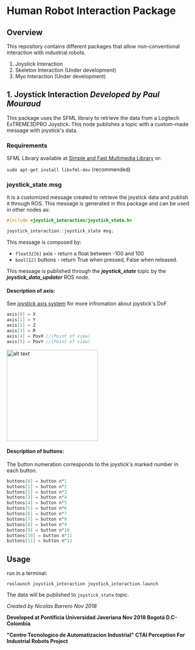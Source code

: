 # Human Robot Interaction Package 

## Overview

This repository contains different packages that allow non-conventional interaction with industrial robots.

1. Joystick Interaction
2. Skeleton Interaction (Under development)
3. Myo Interaction (Under development)

## 1. Joystick Interaction *Developed by Paul Mouraud*

This package uses the SFML library to retrieve the data from a Logitech ExTREME3DPRO Joystick. This node publishes a topic with a custom-made message with joystick's data.

### Requirements

SFML Library available at [Simple and Fast Multimedia Library](https://www.sfml-dev.org/) or:

`sudo apt-get install libsfml-dev` (recommended)

### joystick_state.msg

It is a customized message created to retrieve the joystick data and publish it through ROS. This message is generated in this package and can be used in other nodes as: 
```c++
#include <joystick_interaction/joystick_state.h>

joystick_interaction::joystick_state msg;
```
This message is composed by:
- `float32[6]` axis - return a float between -100 and 100
- `bool[12]` buttons - return True when pressed, False when released.

This message is published through the *__joystick_state__* topic by the *__joystick_data_updater__* ROS node.

#### Description of axis:
 See [joystick axis system](https://www.sfml-dev.org/documentation/2.5.0/classsf_1_1Joystick.php#a48db337092c2e263774f94de6d50baa7) for more infromation about joystick's DoF
```c++
axis[0] = X
axis[1] = Y
axis[2] = Z
axis[3] = R
axis[4] = PovX //(Point of view)
axis[5] = PovY //(Point of view)
```
<img src="https://upload.wikimedia.org/wikipedia/commons/thumb/f/fc/JoystickDirections.svg/560px-JoystickDirections.svg.png" alt="alt text" width="250" height="250">

#### Description of buttons:
The button numeration corresponds to the joystick's marked number in each button.
```c++
buttons[0] = button n°1
buttons[1] = button n°2
buttons[2] = button n°3
buttons[3] = button n°4
buttons[4] = button n°5
buttons[5] = button n°6
buttons[6] = button n°7
buttons[7] = button n°8
buttons[8] = button n°9
buttons[9] = button n°10
buttons[10] = button n°11
buttons[11] = button n°12
```
## Usage

run in a terminal:

`roslaunch joystick_interaction joystick_interaction.launch`

The data will be published to `joystick_state` topic.

*Created by Nicolas Barrero Nov 2018*

**Developed at Pontificia Universidad Javeriana Nov 2018 Bogotá D.C-Colombia**

**"Centro Tecnologico de Automatizacion Industrial" CTAI
Perception For Industrial Robots Project**
